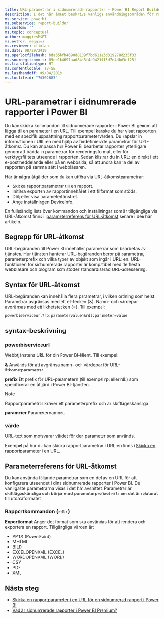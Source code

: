 ```yaml
---
title: URL-parametrar i sidnumrerade rapporter – Power BI Report Builder
description: I det här ämnet beskrivs vanliga användningsområden för rapportparametrar i Power BI Report Builder, de egenskaper som du kan ange och mycket mer.
ms.service: powerbi
ms.subservice: report-builder
ms.custom: ''
ms.topic: conceptual
author: maggiesMSFT
ms.author: maggies
ms.reviewer: cfinlan
ms.date: 08/29/2019
ms.openlocfilehash: bda35bfb4690d8109f7bd611e3d319278d235f33
ms.sourcegitcommit: 09ee1b4697aad84d8f4c9421015d7e4dbd3cf25f
ms.translationtype: HT
ms.contentlocale: sv-SE
ms.lasthandoff: 09/04/2019
ms.locfileid: "70302683"
---
```

# <a name="url-parameters-in-paginated-reports-in-power-bi"></a>URL-parametrar i sidnumrerade rapporter i Power BI

Du kan skicka kommandon till sidnumrerade rapporter i Power BI genom att lägga till en parameter i en URL. Till exempel kanske du har visat rapporten med en specifik uppsättning rapportparametervärden. Du kapslar in informationen i URL:en med hjälp av fördefinierade parametrar för URL-åtkomst. Du kan anpassa hur Power BI bearbetar rapporten ytterligare genom att bädda in parametrar för renderingsformat, eller för verktygsfältets utseende i rapporten. Sedan klistrar du in URL: en direkt i ett e-postmeddelande eller på en webbsida, så att andra kan ta del av rapporten på samma sätt i webbläsaren. 

Här är några åtgärder som du kan utföra via URL-åtkomstparametrar: 

- Skicka rapportparametrar till en rapport. 
- Initiera exporten av rapportinnehållet i ett filformat som stöds. 
- Dölj eller visa parameterfönstret. 
- Ange inställningen DeviceInfo. 

En fullständig lista över kommandon och inställningar som är tillgängliga via URL-åtkomst finns i  [parameterreferens för URL-åtkomst](#url-access-parameter-reference) senare i den här artikeln. 

## <a name="url-access-concepts"></a>Begrepp för URL-åtkomst 

URL-begäranden till Power BI innehåller parametrar som bearbetas av tjänsten. Hur tjänsten hanterar URL-begäranden beror på parametrar, parameterprefix och vilka typer av objekt som ingår i URL: en. URL-funktionen för sidnumrerade rapporter är kompatibel med de flesta webbläsare och program som stöder standardiserad URL-adressering. 

## <a name="url-access-syntax"></a>Syntax för URL-åtkomst 

URL-begäranden kan innehålla flera parametrar, i vilken ordning som helst. Parametrar avgränsas med ett et-tecken (&). Namn- och värdepar avgränsas med ett likhetstecken (=). Till exempel:

```
powerbiserviceurl?rp:parametervalueh&rdl:parameter=value  
```

## <a name="syntax-description"></a>syntax-beskrivning 

### <a name="powerbiserviceurl"></a>powerbiserviceurl 

Webbtjänstens URL för din Power BI-klient. Till exempel: 

**&** Används för att avgränsa namn- och värdepar för URL-åtkomstparametrar.

**prefix** Ett prefix för URL-parametern (till exempel rp: eller rdl:) som specificerar en åtgärd i Power BI-tjänsten. 

> [!NOTE]
> Rapportparametrar kräver ett parameterprefix och är skiftlägeskänsliga. 

**parameter** Parameternamnet. 

### <a name="value"></a>värde 

URL-text som motsvarar värdet för den parameter som används. 

Exempel på hur du kan skicka rapportparametrar i URL:en finns i [Skicka en rapportparameter i en URL](report-builder-url-pass-parameters.md).

## <a name="url-access-parameter-reference"></a>Parameterreferens för URL-åtkomst

Du kan använda följande parametrar som en del av en URL för att konfigurera utseendet i dina sidnumrerade rapporter i Power BI. De vanligaste parametrarna visas i det här avsnittet. Parametrar är skiftlägeskänsliga och börjar med parameterprefixet `rdl:` om det är relaterat till utdataformatet.  

### <a name="report-commands-rdl"></a>Rapportkommandon (`rdl:`) 

**Exportformat** Anger det format som ska användas för att rendera och exportera en rapport. Tillgängliga värden är: 
- PPTX (PowerPoint)
- MHTML 
- BILD 
- EXCELOPENXML (EXCEL) 
- WORDOPENXML (WORD) 
- CSV 
- PDF 
- XML 

## <a name="next-steps"></a>Nästa steg

- [Skicka en rapportparameter i en URL för en sidnumrerad rapport i Power BI](report-builder-url-pass-parameters.md)
- [Vad är sidnumrerade rapporter i Power BI Premium?](paginated-reports-report-builder-power-bi.md)
